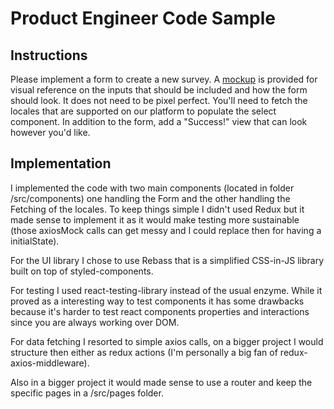 # Product Engineer Code Sample

## Instructions

Please implement a form to create a new survey. A [mockup](./create-survey-form.png) is provided for visual reference on the inputs that should be included and how the form should look. It does not need to be pixel perfect. You'll need to fetch the locales that are supported on our platform to populate the select component. In addition to the form, add a "Success!" view that can look however you'd like.

## Implementation

I implemented the code with two main components (located in folder /src/components) one handling the Form and the other handling the Fetching of the locales. To keep things simple I didn't used Redux but it made sense to implement it as it would make testing more sustainable (those axiosMock calls can get messy and I could replace then for having a initialState).

For the UI library I chose to use Rebass that is a simplified CSS-in-JS library built on top of styled-components.

For testing I used react-testing-library instead of the usual enzyme. While it proved as a interesting way to test components it has some drawbacks because it's harder to test react components properties and interactions since you are always working over DOM.

For data fetching I resorted to simple axios calls, on a bigger project I would structure then either as redux actions (I'm personally a big fan of redux-axios-middleware).

Also in a bigger project it would made sense to use a router and keep the specific pages in a /src/pages folder.
